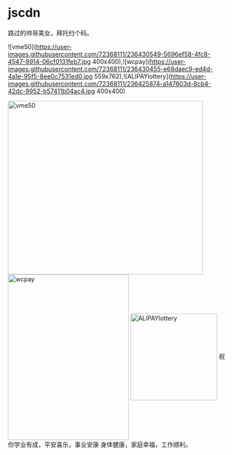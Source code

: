 # jscdn

路过的帅哥美女，拜托扫个码。

![vme50](https://user-images.githubusercontent.com/72368111/236430549-5696ef58-4fc8-4547-8914-06cf0131feb7.jpg 400x400),![wcpay](https://user-images.githubusercontent.com/72368111/236430455-e68daec9-ed4d-4a1e-95f5-8ee0c7531ed0.jpg 559x762),![ALIPAYlottery](https://user-images.githubusercontent.com/72368111/236425874-a147603d-8cb4-42dc-9952-b57411b04ac4.jpg 400x400)

<img src="https://user-images.githubusercontent.com/72368111/236430549-5696ef58-4fc8-4547-8914-06cf0131feb7.jpg" width = "450" height = "400" alt="vme50" align="center" />
<img src="https://user-images.githubusercontent.com/72368111/236430455-e68daec9-ed4d-4a1e-95f5-8ee0c7531ed0.jpg" width = "279" height = "381" alt="wcpay" align="center" />
<img src="https://user-images.githubusercontent.com/72368111/236425874-a147603d-8cb4-42dc-9952-b57411b04ac4.jpg" width = "200" height = "200" alt="ALIPAYlottery" align="center" />
祝你学业有成，平安喜乐，事业安康
身体健康，家庭幸福，工作顺利。
